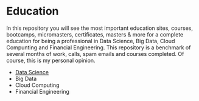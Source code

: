 # Education

In this repository you will see the most important education sites, courses, bootcamps, micromasters, certificates, masters & more for a complete education for being a professional in Data Science, Big Data, Cloud Compunting and Financial Engineering. This repository is a benchmark of several months of work, calls, spam emails and courses completed. Of course, this is my personal opinion.

* [Data Science](https://github.com/rubenyanes/Education/blob/main/Data_Science_Education.md)
* Big Data
* Cloud Computing
* Financial Engineering
